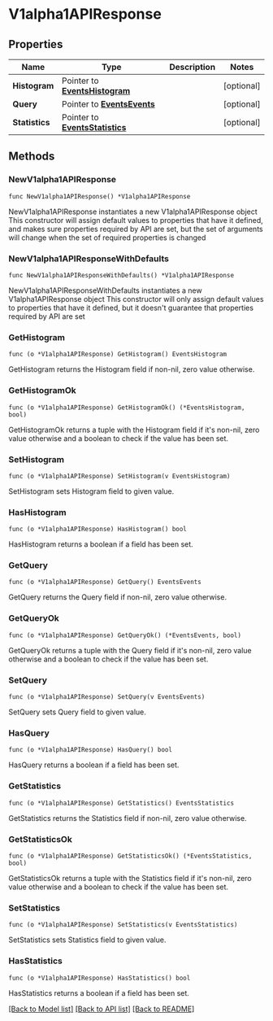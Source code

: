 # V1alpha1APIResponse

## Properties

Name | Type | Description | Notes
------------ | ------------- | ------------- | -------------
**Histogram** | Pointer to [**EventsHistogram**](EventsHistogram.md) |  | [optional] 
**Query** | Pointer to [**EventsEvents**](EventsEvents.md) |  | [optional] 
**Statistics** | Pointer to [**EventsStatistics**](EventsStatistics.md) |  | [optional] 

## Methods

### NewV1alpha1APIResponse

`func NewV1alpha1APIResponse() *V1alpha1APIResponse`

NewV1alpha1APIResponse instantiates a new V1alpha1APIResponse object
This constructor will assign default values to properties that have it defined,
and makes sure properties required by API are set, but the set of arguments
will change when the set of required properties is changed

### NewV1alpha1APIResponseWithDefaults

`func NewV1alpha1APIResponseWithDefaults() *V1alpha1APIResponse`

NewV1alpha1APIResponseWithDefaults instantiates a new V1alpha1APIResponse object
This constructor will only assign default values to properties that have it defined,
but it doesn't guarantee that properties required by API are set

### GetHistogram

`func (o *V1alpha1APIResponse) GetHistogram() EventsHistogram`

GetHistogram returns the Histogram field if non-nil, zero value otherwise.

### GetHistogramOk

`func (o *V1alpha1APIResponse) GetHistogramOk() (*EventsHistogram, bool)`

GetHistogramOk returns a tuple with the Histogram field if it's non-nil, zero value otherwise
and a boolean to check if the value has been set.

### SetHistogram

`func (o *V1alpha1APIResponse) SetHistogram(v EventsHistogram)`

SetHistogram sets Histogram field to given value.

### HasHistogram

`func (o *V1alpha1APIResponse) HasHistogram() bool`

HasHistogram returns a boolean if a field has been set.

### GetQuery

`func (o *V1alpha1APIResponse) GetQuery() EventsEvents`

GetQuery returns the Query field if non-nil, zero value otherwise.

### GetQueryOk

`func (o *V1alpha1APIResponse) GetQueryOk() (*EventsEvents, bool)`

GetQueryOk returns a tuple with the Query field if it's non-nil, zero value otherwise
and a boolean to check if the value has been set.

### SetQuery

`func (o *V1alpha1APIResponse) SetQuery(v EventsEvents)`

SetQuery sets Query field to given value.

### HasQuery

`func (o *V1alpha1APIResponse) HasQuery() bool`

HasQuery returns a boolean if a field has been set.

### GetStatistics

`func (o *V1alpha1APIResponse) GetStatistics() EventsStatistics`

GetStatistics returns the Statistics field if non-nil, zero value otherwise.

### GetStatisticsOk

`func (o *V1alpha1APIResponse) GetStatisticsOk() (*EventsStatistics, bool)`

GetStatisticsOk returns a tuple with the Statistics field if it's non-nil, zero value otherwise
and a boolean to check if the value has been set.

### SetStatistics

`func (o *V1alpha1APIResponse) SetStatistics(v EventsStatistics)`

SetStatistics sets Statistics field to given value.

### HasStatistics

`func (o *V1alpha1APIResponse) HasStatistics() bool`

HasStatistics returns a boolean if a field has been set.


[[Back to Model list]](../README.md#documentation-for-models) [[Back to API list]](../README.md#documentation-for-api-endpoints) [[Back to README]](../README.md)


